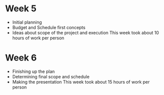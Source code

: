 # Week 5
- Initial planning
- Budget and Schedule first concepts
- Ideas about scope of the project and execution
This week took about 10 hours of work per person

# Week 6
- Finishing up the plan
- Determining final scope and schedule
- Making the presentation
This week took about 15 hours of work per person
